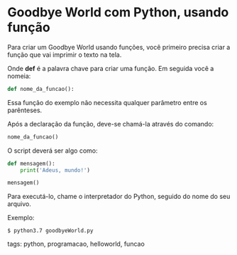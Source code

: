 # Goodbye World com Python, usando função
Para criar um Goodbye World usando funções, você primeiro precisa criar a função que vai imprimir o texto na tela.

Onde **def** é a palavra chave para criar uma função. Em seguida você a nomeia:
```py
def nome_da_funcao():
```
Essa função do exemplo não necessita qualquer parâmetro entre os parênteses.

Após a declaração da função, deve-se chamá-la através do comando:
```py
nome_da_funcao()
```
O script deverá ser algo como:
```py
def mensagem():
    print('Adeus, mundo!')

mensagem()
```
Para executá-lo, chame o interpretador do Python, seguido do nome do seu arquivo.

Exemplo:
```
$ python3.7 goodbyeWorld.py
```

tags: python, programacao, helloworld, funcao
